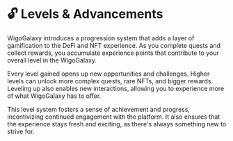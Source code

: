 # 🔓 Levels & Advancements

WigoGalaxy introduces a progression system that adds a layer of gamification to the DeFi and NFT experience. As you complete quests and collect rewards, you accumulate experience points that contribute to your overall level in the WigoGalaxy.

Every level gained opens up new opportunities and challenges. Higher levels can unlock more complex quests, rare NFTs, and bigger rewards. Leveling up also enables new interactions, allowing you to experience more of what WigoGalaxy has to offer.

This level system fosters a sense of achievement and progress, incentivizing continued engagement with the platform. It also ensures that the experience stays fresh and exciting, as there's always something new to strive for.
